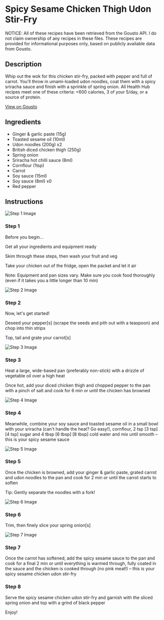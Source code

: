 # Spicy Sesame Chicken Thigh Udon Stir-Fry

NOTICE: All of these recipes have been retrieved from the Gousto API. I do not claim ownership of any recipes in these files. These recipes are provided for informational purposes only, based on publicly available data from Gousto.

## Description

Whip out the wok for this chicken stir-fry, packed with pepper and full of carrot. You’ll throw in umami-loaded udon noodles, coat them with a spicy sriracha sauce and finish with a sprinkle of spring onion. All Health Hub recipes meet one of these criteria: <600 calories, 3 of your 5/day, or a source of protein.

[View on Gousto](https://www.gousto.co.uk/recipes/cookbook/spicy-sesame-chicken-udon-stir-fry)

## Ingredients

- Ginger & garlic paste (15g)
- Toasted sesame oil (10ml)
- Udon noodles (200g) x2
- British diced chicken thigh (250g)
- Spring onion
- Sriracha hot chilli sauce (8ml)
- Cornflour (1tsp)
- Carrot
- Soy sauce (15ml)
- Soy sauce (8ml) x0
- Red pepper

## Instructions

![Step 1 Image](https://production-media.gousto.co.uk/cms/recipe-step-image/Admin10mm-Step-1-1678715738346-x200.jpg)

### Step 1

Before you begin...

Get all your ingredients and equipment ready

Skim through these steps, then wash your fruit and veg

Take your chicken out of the fridge, open the packet and let it air

Note: Equipment and pan sizes vary. Make sure you cook food thoroughly (even if it takes you a little longer than 10 min)

![Step 2 Image](https://production-media.gousto.co.uk/cms/recipe-step-image/Step-2-1678715744349-x200.jpg)

### Step 2

Now, let's get started!

Deseed your pepper[s] (scrape the seeds and pith out with a teaspoon) and chop into thin strips

Top, tail and grate your carrot[s]

![Step 3 Image](https://production-media.gousto.co.uk/cms/recipe-step-image/Step-3-1678715752395-x200.jpg)

### Step 3

Heat a large, wide-based pan (preferably non-stick) with a drizzle of vegetable oil over a high heat

Once hot, add your diced chicken thigh and chopped pepper to the pan with a pinch of salt and cook for 6 min or until the chicken has browned

![Step 4 Image](https://production-media.gousto.co.uk/cms/recipe-step-image/Step-4-1678715766048-x200.jpg)

### Step 4

Meanwhile, combine your soy sauce and toasted sesame oil in a small bowl with your sriracha (can't handle the heat? Go easy!), cornflour, 2 tsp <span class="text-purple">[3 tsp]</span> <span class="text-danger">[4 tsp]</span> sugar and 4 tbsp <span class="text-purple">[6 tbsp]</span> <span class="text-danger">[8 tbsp]</span> cold water and mix until smooth – this is your spicy sesame sauce

![Step 5 Image](https://production-media.gousto.co.uk/cms/recipe-step-image/Step-5-1678715771189-x200.jpg)

### Step 5

Once the chicken is browned, add your ginger & garlic paste, grated carrot and udon noodles to the pan and cook for 2 min or until the carrot starts to soften

Tip: Gently separate the noodles with a fork!

![Step 6 Image](https://production-media.gousto.co.uk/cms/recipe-step-image/Step-6-1678715776699-x200.jpg)

### Step 6

Trim, then finely slice your spring onion[s]

![Step 7 Image](https://production-media.gousto.co.uk/cms/recipe-step-image/Step-7-1678715781277-x200.jpg)

### Step 7

Once the carrot has softened, add the spicy sesame sauce to the pan and cook for a final 2 min or until everything is warmed through, fully coated in the sauce and the chicken is cooked through (no pink meat!) – this is your spicy sesame chicken udon stir-fry

### Step 8

Serve the spicy sesame chicken udon stir-fry and garnish with the sliced spring onion and top with a grind of black pepper

Enjoy!

